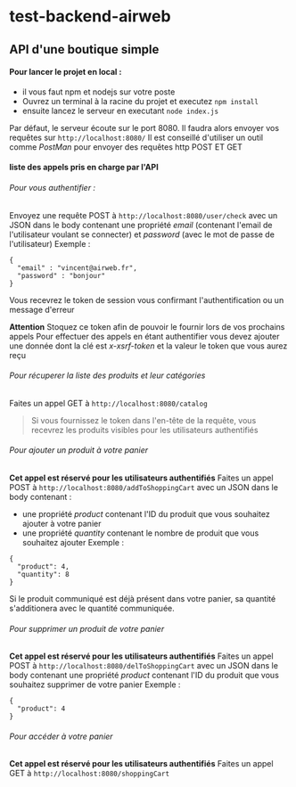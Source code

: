 # test-backend-airweb

## API d'une boutique simple

#### Pour lancer le projet en local : 
- il vous faut npm et nodejs sur votre poste
- Ouvrez un terminal à la racine du projet et executez ```npm install```
- ensuite lancez le serveur en executant ```node index.js```

Par défaut, le serveur écoute sur le port 8080. Il faudra alors envoyer vos requêtes sur ```http://localhost:8080/```
Il est conseillé d'utiliser un outil comme _PostMan_ pour envoyer des requêtes http POST ET GET

#### liste des appels pris en charge par l'API
###### Pour vous authentifier :
Envoyez une requête POST à ```http://localhost:8080/user/check``` avec un JSON dans le body contenant une propriété _email_ (contenant l'email de l'utilisateur voulant se connecter) et _password_ (avec le mot de passe de l'utilisateur) 
Exemple : 
```
{
  "email" : "vincent@airweb.fr",
  "password" : "bonjour"
}
```
Vous recevrez le token de session vous confirmant l'authentification ou un message d'erreur

__Attention__ Stoquez ce token afin de pouvoir le fournir lors de vos prochains appels
Pour effectuer des appels en étant authentifier vous devez ajouter une donnée dont la clé est _x-xsrf-token_ et la valeur le token que vous aurez reçu


###### Pour récuperer la liste des produits et leur catégories
Faites un appel GET à ```http://localhost:8080/catalog```
> Si vous fournissez le token dans l'en-tête de la requête, vous recevrez les produits visibles pour les utilisateurs authentifiés 

###### Pour ajouter un produit à votre panier 
__Cet appel est réservé pour les utilisateurs authentifiés__
Faites un appel POST à ```http://localhost:8080/addToShoppingCart``` avec un JSON dans le body contenant :
- une propriété _product_ contenant l'ID du produit que vous souhaitez ajouter à votre panier 
- une propriété _quantity_ contenant le nombre de produit que vous souhaitez ajouter 
Exemple :
```
{
  "product": 4,
  "quantity": 8
}
```
Si le produit communiqué est déjà présent dans votre panier, sa quantité s'additionera avec le quantité communiquée.

###### Pour supprimer un produit de votre panier 
__Cet appel est réservé pour les utilisateurs authentifiés__
Faites un appel POST à ```http://localhost:8080/delToShoppingCart``` avec un JSON dans le body contenant une propriété _product_ contenant l'ID du produit que vous souhaitez supprimer de votre panier 
Exemple :
```
{
  "product": 4
}
```

###### Pour accéder à votre panier
__Cet appel est réservé pour les utilisateurs authentifiés__
Faites un appel GET à ```http://localhost:8080/shoppingCart```




